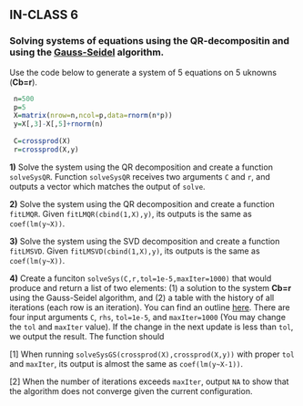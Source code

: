 ## IN-CLASS 6

### Solving systems of equations using the QR-decompositin and using the [Gauss-Seidel](https://github.com/gdlc/STAT_COMP/blob/master/HANDOUTS/GaussSeidel.md) algorithm.

Use the code below to generate a system of 5 equations on 5 uknowns (**Cb=r**).

```r
 n=500
 p=5
 X=matrix(nrow=n,ncol=p,data=rnorm(n*p))
 y=X[,3]-X[,5]+rnorm(n)
 
 C=crossprod(X)
 r=crossprod(X,y)

```

**1)** Solve the system using the QR decomposition and create a function `solveSysQR`. Function `solveSysQR` receives two arguments `C` and `r`, and outputs a vector which matches the output of `solve`.

**2)** Solve the system using the QR decomposition and create a function `fitLMQR`. Given `fitLMQR(cbind(1,X),y)`, its outputs is the same as `coef(lm(y~X))`.

**3)** Solve the system using the SVD decomposition and create a function `fitLMSVD`. Given `fitLMSVD(cbind(1,X),y)`, its outputs is the same as `coef(lm(y~X))`.

**4)** Create a funciton `solveSys(C,r,tol=1e-5,maxIter=1000)` that would produce and return a list of two elements: (1) a solution to the system **Cb=r** using the Gauss-Seidel algorithm, and (2) a table with the history of all iterations (each row is an iteration). You can find an outline [here](https://github.com/gdlc/STAT_COMP/blob/master/HANDOUTS/GaussSeidel.md). There are four input arguments `C`, `rhs`, `tol=1e-5`, and `maxIter=1000` (You may change the `tol` and `maxIter` value). If the change in the next update is less than `tol`, we output the result. The function should

[1] When running `solveSysGS(crossprod(X),crossprod(X,y))` with proper `tol` and `maxIter`, its output is almost the same as `coef(lm(y~X-1))`.

[2] When the number of iterations exceeds `maxIter`, output `NA` to show that the algorithm does not converge given the current configuration.

